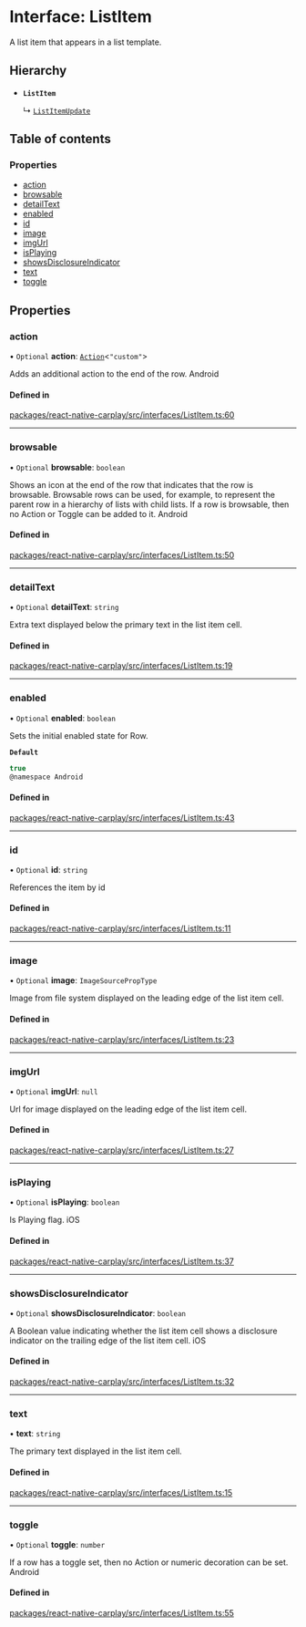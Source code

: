 # Interface: ListItem

A list item that appears in a list template.

## Hierarchy

- **`ListItem`**

  ↳ [`ListItemUpdate`](/docs/ListItemUpdate.md)

## Table of contents

### Properties

- [action](/docs/ListItem.md#action)
- [browsable](/docs/ListItem.md#browsable)
- [detailText](/docs/ListItem.md#detailtext)
- [enabled](/docs/ListItem.md#enabled)
- [id](/docs/ListItem.md#id)
- [image](/docs/ListItem.md#image)
- [imgUrl](/docs/ListItem.md#imgurl)
- [isPlaying](/docs/ListItem.md#isplaying)
- [showsDisclosureIndicator](/docs/ListItem.md#showsdisclosureindicator)
- [text](/docs/ListItem.md#text)
- [toggle](/docs/ListItem.md#toggle)

## Properties

### action

• `Optional` **action**: [`Action`](/docs/Action.md)<``"custom"``\>

Adds an additional action to the end of the row.
 Android

#### Defined in

[packages/react-native-carplay/src/interfaces/ListItem.ts:60](https://github.com/birkir/react-native-carplay/blob/2f9bd9c/packages/react-native-carplay/src/interfaces/ListItem.ts#L60)

___

### browsable

• `Optional` **browsable**: `boolean`

Shows an icon at the end of the row that indicates that the row is browsable.
Browsable rows can be used, for example, to represent the parent row in a hierarchy of lists with child lists.
If a row is browsable, then no Action or Toggle can be added to it.
 Android

#### Defined in

[packages/react-native-carplay/src/interfaces/ListItem.ts:50](https://github.com/birkir/react-native-carplay/blob/2f9bd9c/packages/react-native-carplay/src/interfaces/ListItem.ts#L50)

___

### detailText

• `Optional` **detailText**: `string`

Extra text displayed below the primary text in the list item cell.

#### Defined in

[packages/react-native-carplay/src/interfaces/ListItem.ts:19](https://github.com/birkir/react-native-carplay/blob/2f9bd9c/packages/react-native-carplay/src/interfaces/ListItem.ts#L19)

___

### enabled

• `Optional` **enabled**: `boolean`

Sets the initial enabled state for Row.

**`Default`**

```ts
true
@namespace Android
```

#### Defined in

[packages/react-native-carplay/src/interfaces/ListItem.ts:43](https://github.com/birkir/react-native-carplay/blob/2f9bd9c/packages/react-native-carplay/src/interfaces/ListItem.ts#L43)

___

### id

• `Optional` **id**: `string`

References the item by id

#### Defined in

[packages/react-native-carplay/src/interfaces/ListItem.ts:11](https://github.com/birkir/react-native-carplay/blob/2f9bd9c/packages/react-native-carplay/src/interfaces/ListItem.ts#L11)

___

### image

• `Optional` **image**: `ImageSourcePropType`

Image from file system displayed on the leading edge of the list item cell.

#### Defined in

[packages/react-native-carplay/src/interfaces/ListItem.ts:23](https://github.com/birkir/react-native-carplay/blob/2f9bd9c/packages/react-native-carplay/src/interfaces/ListItem.ts#L23)

___

### imgUrl

• `Optional` **imgUrl**: ``null``

Url for image displayed on the leading edge of the list item cell.

#### Defined in

[packages/react-native-carplay/src/interfaces/ListItem.ts:27](https://github.com/birkir/react-native-carplay/blob/2f9bd9c/packages/react-native-carplay/src/interfaces/ListItem.ts#L27)

___

### isPlaying

• `Optional` **isPlaying**: `boolean`

Is Playing flag.
 iOS

#### Defined in

[packages/react-native-carplay/src/interfaces/ListItem.ts:37](https://github.com/birkir/react-native-carplay/blob/2f9bd9c/packages/react-native-carplay/src/interfaces/ListItem.ts#L37)

___

### showsDisclosureIndicator

• `Optional` **showsDisclosureIndicator**: `boolean`

A Boolean value indicating whether the list item cell shows a disclosure indicator on the trailing edge of the list item cell.
 iOS

#### Defined in

[packages/react-native-carplay/src/interfaces/ListItem.ts:32](https://github.com/birkir/react-native-carplay/blob/2f9bd9c/packages/react-native-carplay/src/interfaces/ListItem.ts#L32)

___

### text

• **text**: `string`

The primary text displayed in the list item cell.

#### Defined in

[packages/react-native-carplay/src/interfaces/ListItem.ts:15](https://github.com/birkir/react-native-carplay/blob/2f9bd9c/packages/react-native-carplay/src/interfaces/ListItem.ts#L15)

___

### toggle

• `Optional` **toggle**: `number`

If a row has a toggle set, then no Action or numeric decoration can be set.
 Android

#### Defined in

[packages/react-native-carplay/src/interfaces/ListItem.ts:55](https://github.com/birkir/react-native-carplay/blob/2f9bd9c/packages/react-native-carplay/src/interfaces/ListItem.ts#L55)
